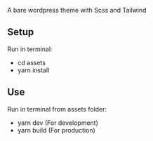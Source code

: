 A bare wordpress theme with Scss and Tailwind

## Setup

Run in terminal:
* cd assets
* yarn install

## Use

Run in terminal from assets folder:
* yarn dev (For development)
* yarn build (For production)
